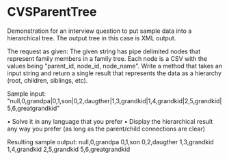 # CVSParentTree
Demonstration for an interview question to put sample data into a hierarchical tree. The output tree in this case is XML output.

The request as given:
The given string has pipe delimited nodes that represent family members in a family tree. Each node is a CSV with the values being "parent_id, node_id, node_name". Write a method that takes an input string and return a single result that represents the data as a hierarchy (root, children, siblings, etc).

Sample input: "null,0,grandpa|0,1,son|0,2,daugther|1,3,grandkid|1,4,grandkid|2,5,grandkid|5,6,greatgrandkid"

• Solve it in any language that you prefer
• Display the hierarchical result any way you prefer (as long as the parent/child connections are clear)

Resulting sample output:
null,0,grandpa
0,1,son
0,2,daugther
1,3,grandkid
1,4,grandkid
2,5,grandkid
5,6,greatgrandkid

<DataElem node_id="0" node_name="grandpa">
   <DataElem node_id="1" node_name="son">
      <DataElem node_id="3" node_name="grandkid"/>
      <DataElem node_id="4" node_name="grandkid"/>
   </DataElem>
   <DataElem node_id="2" node_name="daugther">
      <DataElem node_id="5" node_name="grandkid">
         <DataElem node_id="6" node_name="greatgrandkid"/>
      </DataElem>
   </DataElem>
</DataElem>
